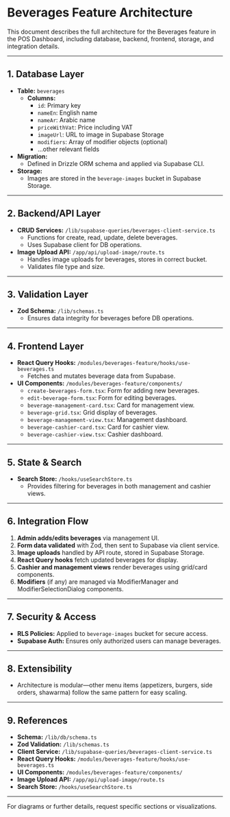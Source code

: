 # Beverages Feature Architecture

This document describes the full architecture for the Beverages feature in the POS Dashboard, including database, backend, frontend, storage, and integration details.

---

## 1. Database Layer

- **Table:** `beverages`
  - **Columns:**
    - `id`: Primary key
    - `nameEn`: English name
    - `nameAr`: Arabic name
    - `priceWithVat`: Price including VAT
    - `imageUrl`: URL to image in Supabase Storage
    - `modifiers`: Array of modifier objects (optional)
    - ...other relevant fields
- **Migration:**
  - Defined in Drizzle ORM schema and applied via Supabase CLI.
- **Storage:**
  - Images are stored in the `beverage-images` bucket in Supabase Storage.

---

## 2. Backend/API Layer

- **CRUD Services:** `/lib/supabase-queries/beverages-client-service.ts`
  - Functions for create, read, update, delete beverages.
  - Uses Supabase client for DB operations.
- **Image Upload API:** `/app/api/upload-image/route.ts`
  - Handles image uploads for beverages, stores in correct bucket.
  - Validates file type and size.

---

## 3. Validation Layer

- **Zod Schema:** `/lib/schemas.ts`
  - Ensures data integrity for beverages before DB operations.

---

## 4. Frontend Layer

- **React Query Hooks:** `/modules/beverages-feature/hooks/use-beverages.ts`
  - Fetches and mutates beverage data from Supabase.
- **UI Components:** `/modules/beverages-feature/components/`
  - `create-beverages-form.tsx`: Form for adding new beverages.
  - `edit-beverage-form.tsx`: Form for editing beverages.
  - `beverage-management-card.tsx`: Card for management view.
  - `beverage-grid.tsx`: Grid display of beverages.
  - `beverage-management-view.tsx`: Management dashboard.
  - `beverage-cashier-card.tsx`: Card for cashier view.
  - `beverage-cashier-view.tsx`: Cashier dashboard.

---

## 5. State & Search

- **Search Store:** `/hooks/useSearchStore.ts`
  - Provides filtering for beverages in both management and cashier views.

---

## 6. Integration Flow

1. **Admin adds/edits beverages** via management UI.
2. **Form data validated** with Zod, then sent to Supabase via client service.
3. **Image uploads** handled by API route, stored in Supabase Storage.
4. **React Query hooks** fetch updated beverages for display.
5. **Cashier and management views** render beverages using grid/card components.
6. **Modifiers** (if any) are managed via ModifierManager and ModifierSelectionDialog components.

---

## 7. Security & Access

- **RLS Policies:** Applied to `beverage-images` bucket for secure access.
- **Supabase Auth:** Ensures only authorized users can manage beverages.

---

## 8. Extensibility

- Architecture is modular—other menu items (appetizers, burgers, side orders, shawarma) follow the same pattern for easy scaling.

---

## 9. References

- **Schema:** `/lib/db/schema.ts`
- **Zod Validation:** `/lib/schemas.ts`
- **Client Service:** `/lib/supabase-queries/beverages-client-service.ts`
- **React Query Hooks:** `/modules/beverages-feature/hooks/use-beverages.ts`
- **UI Components:** `/modules/beverages-feature/components/`
- **Image Upload API:** `/app/api/upload-image/route.ts`
- **Search Store:** `/hooks/useSearchStore.ts`

---

For diagrams or further details, request specific sections or visualizations.
